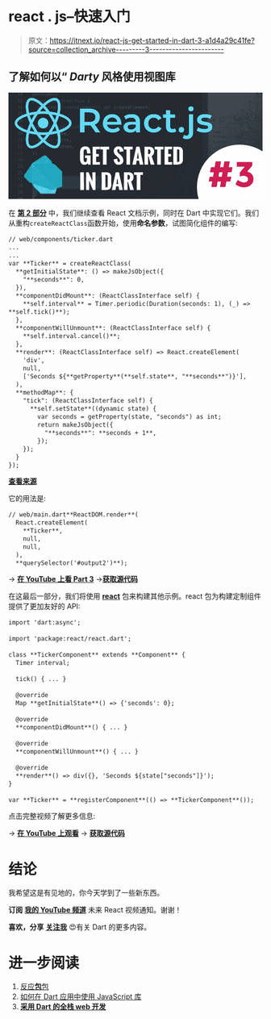 # react . js–快速入门

> 原文：<https://itnext.io/react-js-get-started-in-dart-3-a1d4a29c41fe?source=collection_archive---------3----------------------->

## 了解如何以“ *Darty* 风格使用视图库

![](img/68800be81ad817c0b65926668c1a0cb1.png)

在 [**第 2 部分**](/react-js-get-started-in-dart-2-74f956316b3c) 中，我们继续查看 React 文档示例，同时在 Dart 中实现它们。我们从重构`createReactClass`函数开始，使用**命名参数**，试图简化组件的编写:

```
// web/components/ticker.dart
...
...
var **Ticker** = createReactClass(
  **getInitialState**: () => makeJsObject({
    "**seconds**": 0,
  }),
  **componentDidMount**: (ReactClassInterface self) {
    **self.interval** = Timer.periodic(Duration(seconds: 1), (_) => **self.tick()**);
  },
  **componentWillUnmount**: (ReactClassInterface self) {
    **self.interval.cancel()**;
  },
  **render**: (ReactClassInterface self) => React.createElement(
    'div',
    null,
    ['Seconds ${**getProperty**(**self.state**, "**seconds**")}'],
  ),
  **methodMap**: {
    "tick": (ReactClassInterface self) {
      **self.setState**((dynamic state) {
        var seconds = getProperty(state, "seconds") as int;
        return makeJsObject({
          "**seconds**": **seconds + 1**,
        });
    });
  }
});
```

[**查看来源**](https://github.com/graphicbeacon/reactjs-get-started-in-dart/blob/part-2/web/components/ticker.dart#L6-L30)

它的用法是:

```
// web/main.dart**ReactDOM.render**(
  React.createElement(
    **Ticker**,
    null,
    null,
  ),
  **querySelector('#output2')**);
```

→ [**在 YouTube 上看 Part 3**](https://youtu.be/kmCJ-qkBjrc)
→[**获取源代码**](https://github.com/graphicbeacon/reactjs-get-started-in-dart)

在这最后一部分，我们将使用 [**react**](https://pub.dartlang.org/packages/react) 包来构建其他示例。react 包为构建定制组件提供了更加友好的 API:

```
import 'dart:async';

import 'package:react/react.dart';

class **TickerComponent** extends **Component** {
  Timer interval;

  tick() { ... }

  @override
  Map **getInitialState**() => {'seconds': 0};

  @override
  **componentDidMount**() { ... }

  @override
  **componentWillUnmount**() { ... }

  @override
  **render**() => div({}, 'Seconds ${state["seconds"]}');
}

var **Ticker** = **registerComponent**(() => **TickerComponent**());
```

点击完整视频了解更多信息:

→ [**在 YouTube 上观看**](https://youtu.be/kmCJ-qkBjrc)
→ [**获取源代码**](https://github.com/graphicbeacon/reactjs-get-started-in-dart)

# 结论

我希望这是有见地的，你今天学到了一些新东西。

**订阅** [**我的 YouTube 频道**](https://www.youtube.com/channel/UCHSRZk4k6e-hqIXBBM4b2iA?view_as=subscriber) 未来 React 视频通知。谢谢！

**喜欢，分享** [**关注我**](https://twitter.com/creativ_bracket) 😍有关 Dart 的更多内容。

# 进一步阅读

1.  [反应**包**包](https://pub.dartlang.org/packages/react)
2.  [如何在 Dart 应用中使用 JavaScript 库](https://dev.to/graphicbeacon/how-to-use-javascript-libraries-in-your-dart-applications--4mc6)
3.  [**采用 Dart 的全栈 web 开发**](https://bit.ly/fullstackdart)